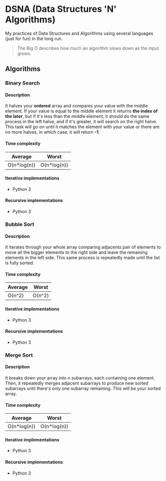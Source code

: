 # DSNA (Data Structures 'N' Algorithms)

My practices of Data Structures and Algorithms using several languages
(just for fun) in the long run.

> The Big O describes how much an algorithm slows down as the input grows.

## Algorithms

### Binary Search

#### Description

It halves your **ordered** array and compares your value with the middle
element. If your value is equal to the middle element it returns
**the index of the later**, but if it's less than the middle element, it
should do the same process in the left halve, and if it's greater, it will
search on the right halve. This task will go on until it matches the element
with your value or there are no more halves, in which case, it will return **-1**.

#### Time complexity

| Average      | Worst        |
| ------------ | ------------ |
| O(n\*log(n)) | O(n\*log(n)) |

#### Iterative implementations

- Python 3

#### Recursive implementations

- Python 3

### Bubble Sort

#### Description

It iterates through your whole array comparing adjacents pair of elements to
move all the bigger elements to the right side and leave the remaining elements
in the left side. This same process is repeatedly made until the list is fully sorted.

#### Time complexity

| Average | Worst  |
| ------- | ------ |
| O(n^2)  | O(n^2) |

#### Iterative implementations

- Python 3

#### Recursive implementations

- Python 3

### Merge Sort

#### Description

It breaks down your array into n subarrays, each containing one element. Then, it
repeatedly merges adjacent subarrays to produce new sorted subarrays until there's
only one subarray remaining. This will be your sorted array.

#### Time complexity

| Average      | Worst        |
| ------------ | ------------ |
| O(n\*log(n)) | O(n\*log(n)) |

#### Iterative implementations

- Python 3

#### Recursive implementations

- Python 3
